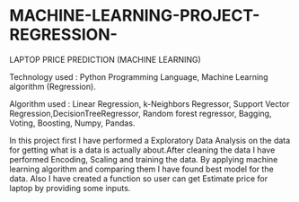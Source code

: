 # MACHINE-LEARNING-PROJECT-REGRESSION-
LAPTOP PRICE PREDICTION (MACHINE LEARNING)

Technology used : Python Programming Language, Machine Learning algorithm (Regression).

Algorithm used : Linear Regression, k-Neighbors Regressor, Support Vector Regression,DecisionTreeRegressor, Random forest regressor, Bagging, Voting, Boosting, Numpy, Pandas.

In this project first I have performed a Exploratory Data Analysis on the data for getting what is a data is actually about.After cleaning the data I have performed Encoding, Scaling and training the data. By applying machine learning algorithm and comparing them I have found best model for the data. Also I have created a function so user can get Estimate price for laptop by providing some inputs.

